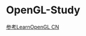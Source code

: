 # OpenGL-Study
[参考LearnOpenGL CN]([https://learnopengl-cn.github.io/01%20Getting%20started/02%20Creating%20a%20window/](https://learnopengl-cn.github.io/))
